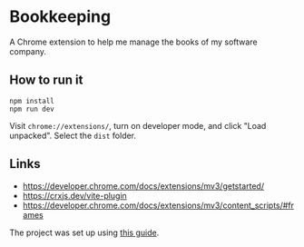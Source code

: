 # Bookkeeping

A Chrome extension to help me manage the books of my software company.

## How to run it

```
npm install
npm run dev
```

Visit `chrome://extensions/`, turn on developer mode, and click "Load unpacked".
Select the `dist` folder.

## Links

- https://developer.chrome.com/docs/extensions/mv3/getstarted/
- https://crxjs.dev/vite-plugin
- https://developer.chrome.com/docs/extensions/mv3/content_scripts/#frames

The project was set up using [this guide](https://crxjs.dev/vite-plugin/getting-started/vanilla-js/create-project).

